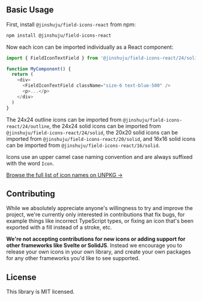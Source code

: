 ## Basic Usage

First, install `@jinshuju/field-icons-react` from npm:

```sh
npm install @jinshuju/field-icons-react
```

Now each icon can be imported individually as a React component:

```js
import { FieldIconTextField } from '@jinshuju/field-icons-react/24/solid'

function MyComponent() {
  return (
    <div>
      <FieldIconTextField className="size-6 text-blue-500" />
      <p>...</p>
    </div>
  )
}
```

The 24x24 outline icons can be imported from `@jinshuju/field-icons-react/24/outline`, the 24x24 solid icons can be imported from `@jinshuju/field-icons-react/24/solid`, the 20x20 solid icons can be imported from `@jinshuju/field-icons-react/20/solid`, and 16x16 solid icons can be imported from `@jinshuju/field-icons-react/16/solid`.

Icons use an upper camel case naming convention and are always suffixed with the word `Icon`.

[Browse the full list of icon names on UNPKG &rarr;](https://unpkg.com/browse/@jinshuju/field-icons-react/24/outline/)

## Contributing

While we absolutely appreciate anyone's willingness to try and improve the project, we're currently only interested in contributions that fix bugs, for example things like incorrect TypeScript types, or fixing an icon that's been exported with a fill instead of a stroke, etc.

**We're not accepting contributions for new icons or adding support for other frameworks like Svelte or SolidJS**. Instead we encourage you to release your own icons in your own library, and create your own packages for any other frameworks you'd like to see supported.

## License

This library is MIT licensed.
